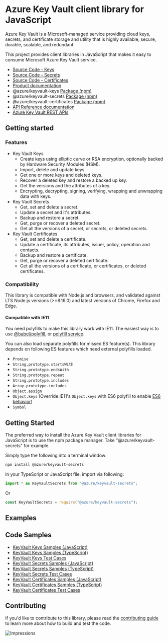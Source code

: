# Azure Key Vault client library for JavaScript

Azure Key Vault is a Microsoft-managed service providing cloud keys, secrets, and certificate storage and utility that is highly available, secure, durable, scalable, and redundant.

This project provides client libraries in JavaScript that makes it easy to consume Microsoft Azure Key Vault service.

- [Source Code - Keys](./keyvault-keys)
- [Source Code - Secrets](./keyvault-secrets)
- [Source Code - Certificates](./keyvault-certificates)
- [Product documentation](https://docs.microsoft.com/en-us/azure/key-vault)
- @azure/keyvault-keys [Package (npm)](https://www.npmjs.com/package/@azure/keyvault-keys)
- @azure/keyvault-secrets [Package (npm)](https://www.npmjs.com/package/@azure/keyvault-secrets)
- @azure/keyvault-certificates [Package (npm)](https://www.npmjs.com/package/@azure/keyvault-certificates)
- [API Reference documentation](https://docs.microsoft.com/en-us/javascript/api/overview/azure/key-vault-index?view=azure-node-latest)
- [Azure Key Vault REST APIs](https://docs.microsoft.com/en-us/rest/api/keyvault/)

## Getting started

### Features

- Key Vault Keys
  - Create keys using elliptic curve or RSA encryption, optionally backed by Hardware Security Modules (HSM).
  - Import, delete and update keys.
  - Get one or more keys and deleted keys.
  - Recover a deleted key and restore a backed up key.
  - Get the versions and the attributes of a key.
  - Encrypting, decrypting, signing, verifying, wrapping and unwrapping data with keys.
- Key Vault Secrets
  - Get, set and delete a secret.
  - Update a secret and it's attributes.
  - Backup and restore a secret.
  - Get, purge or recover a deleted secret.
  - Get all the versions of a secret, or secrets, or deleted secrets.
- Key Vault Certificates
  - Get, set and delete a certificate.
  - Update a certificate, its attributes, issuer, policy, operation and contacts.
  - Backup and restore a certificate.
  - Get, purge or recover a deleted certificate.
  - Get all the versions of a certificate, or certificates, or deleted certificates.

### Compatibility

This library is compatible with Node.js and browsers, and validated against LTS Node.js versions (>=8.16.0) and latest versions of Chrome, Firefox and Edge.

#### Compatible with IE11

You need polyfills to make this library work with IE11. The easiest way is to use [@babel/polyfill](https://babeljs.io/docs/en/babel-polyfill), or [polyfill service](https://polyfill.io/v2/docs/).

You can also load separate polyfills for missed ES feature(s).
This library depends on following ES features which need external polyfills loaded.

- `Promise`
- `String.prototype.startsWith`
- `String.prototype.endsWith`
- `String.prototype.repeat`
- `String.prototype.includes`
- `Array.prototype.includes`
- `Object.assign`
- `Object.keys` (Override IE11's `Object.keys` with ES6 polyfill to enable [ES6 behavior](https://developer.mozilla.org/en-US/docs/Web/JavaScript/Reference/Global_Objects/Object/keys#Notes))
- `Symbol`

## Getting Started

The preferred way to install the Azure Key Vault client libraries for JavaScript is to use the npm package manager. Take "@azure/keyvault-secrets" for example.

Simply type the following into a terminal window:

```bash
npm install @azure/keyvault-secrets
```

In your TypeScript or JavaScript file, import via following:

```JavaScript
import * as KeyVaultSecrets from "@azure/keyvault-secrets";
```

Or

```JavaScript
const KeyVaultSecrets = require("@azure/keyvault-secrets");
```

## Examples

## Code Samples

- [KeyVault Keys Samples (JavaScript)](./keyvault-keys/samples/javascript)
- [KeyVault Keys Samples (TypeScript)](./keyvault-keys/samples/typescript)
- [KeyVault Keys Test Cases](./keyvault-keys/test/)
- [KeyVault Secrets Samples (JavaScript)](./keyvault-secrets/samples/javascript)
- [KeyVault Secrets Samples (TypeScript)](./keyvault-secrets/samples/typescript)
- [KeyVault Secrets Test Cases](./keyvault-secrets/test/)
- [KeyVault Certificates Samples (JavaScript)](./keyvault-certificates/samples/javascript)
- [KeyVault Certificates Samples (TypeScript)](./keyvault-certificates/samples/typescript)
- [KeyVault Certificates Test Cases](./keyvault-certificates/test/)

## Contributing

If you'd like to contribute to this library, please read the [contributing guide](https://github.com/Azure/azure-sdk-for-js/blob/master/CONTRIBUTING.md) to learn more about how to build and test the code.

![Impressions](https://azure-sdk-impressions.azurewebsites.net/api/impressions/azure-sdk-for-js%2Fsdk%2Fkeyvault%2FREADME.png)
